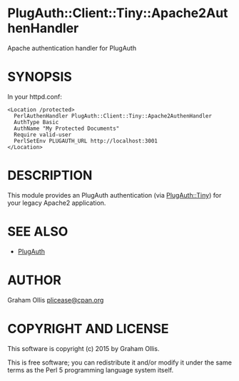 # PlugAuth::Client::Tiny::Apache2AuthenHandler

Apache authentication handler for PlugAuth

# SYNOPSIS

In your httpd.conf:

    <Location /protected>
      PerlAuthenHandler PlugAuth::Client::Tiny::Apache2AuthenHandler
      AuthType Basic
      AuthName "My Protected Documents"
      Require valid-user
      PerlSetEnv PLUGAUTH_URL http://localhost:3001
    </Location>

# DESCRIPTION

This module provides an PlugAuth authentication (via [PlugAuth::Tiny](https://metacpan.org/pod/PlugAuth::Tiny)) for
your legacy Apache2 application.

# SEE ALSO

- [PlugAuth](https://metacpan.org/pod/PlugAuth)

# AUTHOR

Graham Ollis <plicease@cpan.org>

# COPYRIGHT AND LICENSE

This software is copyright (c) 2015 by Graham Ollis.

This is free software; you can redistribute it and/or modify it under
the same terms as the Perl 5 programming language system itself.
